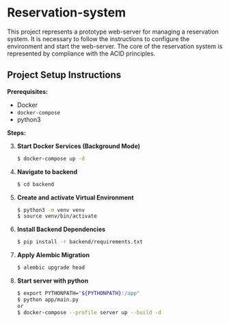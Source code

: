 # Reservation-system

This project represents a prototype web-server for managing a reservation system. It is necessary to follow the instructions to configure the environment and start the web-server. The core of the reservation system is represented by compliance with the ACID principles.

## Project Setup Instructions

**Prerequisites:**

* Docker
* `docker-compose`
* python3

**Steps:**

3. **Start Docker Services (Background Mode)**
   ```bash
   $ docker-compose up -d

2. **Navigate to backend**
   ```bash
   $ cd backend

3. **Create and activate Virtual Environment**
    ```bash
    $ python3 -m venv venv
    $ source venv/bin/activate

4. **Install Backend Dependencies**
    ```bash
    $ pip install -r backend/requirements.txt

5. **Apply Alembic Migration**
    ```bash
    $ alembic upgrade head

6. **Start server with python**
    ```bash
    $ export PYTHONPATH="${PYTHONPATH}:/app"
    $ python app/main.py
    or
    $ docker-compose --profile server up --build -d

 
